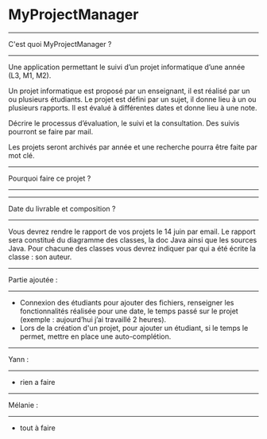 # MyProjectManager
**************************
 C'est quoi MyProjectManager ?

**************************



Une application permettant le suivi d’un projet informatique d’une année (L3, M1, M2).

Un projet informatique est proposé par un enseignant, il est réalisé par un ou plusieurs étudiants. Le projet est défini par un sujet, il donne lieu à un ou plusieurs rapports. Il est évalué à différentes dates et donne lieu à une note.

Décrire le processus d’évaluation, le suivi et la consultation. Des suivis pourront se faire par mail.

Les projets seront archivés par année et une recherche pourra être faite par mot clé. 



**************************
Pourquoi faire ce projet ?

**************************

**************************
Date du livrable et composition ?

**************************

Vous devrez rendre le rapport de vos projets le 14 juin par email.
Le rapport sera constitué du diagramme des classes, la doc Java ainsi que les sources Java.
Pour chacune des classes vous devrez indiquer par qui a été écrite la classe : son auteur.

**************************
Partie ajoutée : 

**************************

 - Connexion des étudiants pour ajouter des fichiers, renseigner les fonctionnalités réalisée pour une date, le temps passé sur le projet (exemple : aujourd’hui j’ai travaillé 2 heures). 
 - Lors de la création d'un projet, pour ajouter un étudiant, si le temps le permet, mettre en place une auto-complétion.

**************************
Yann : 

**************************

- rien a faire

**************************
Mélanie : 

**************************


- tout à faire

